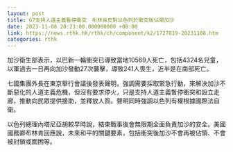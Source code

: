 ```yaml
---
layout: post
title: G7支持人道主義暫停衝突　布林肯反對以色列於衝突後佔領加沙
date: 2023-11-08 20:23:00.000000000 +08:00
link: https://news.rthk.hk/rthk/ch/component/k2/1727019-20231108.htm
categories: rthk
---
```


加沙衛生部表示，以巴新一輪衝突已導致當地10569人死亡，包括4324名兒童，以軍過去一日再向加沙發動27次襲擊，導致241人喪生，近半是在南部死亡。

七國集團外長在東京舉行會議後發表聲明，強調需要採取緊急行動，來解決加沙不斷惡化的人道主義危機，但沒有要求停火，只是支持人道主義暫停衝突和設立走廊，推動向民眾提供援助，並釋放人質。聲明同時強調以色列有權根據國際法自衛。

以色列總理內塔尼亞胡較早時說，結束戰事後會無限期全面負責加沙的安全。美國國務卿布林肯回應說，未來和平的關鍵要素，包括衝突後加沙不會再被佔領、不會被封鎖或圍困等。
